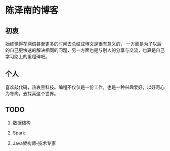 # 陈泽南的博客

## 初衷

始终觉得花两倍甚至更多的时间去总结成博文是很有意义的，
一方面是为了以后的自己更快速的解决相同的问题，另一方面也是与别人的分享与交流，也算是自己学习路上的里程碑吧。

## 个人

喜欢敲代码，热衷黑科技。编程不仅仅是一份工作，也是一种兴趣爱好，以好奇心为导向，去探索这个世界。

## TODO
1. 数据结构
2. Spark

1. Java架构师-技术专家




